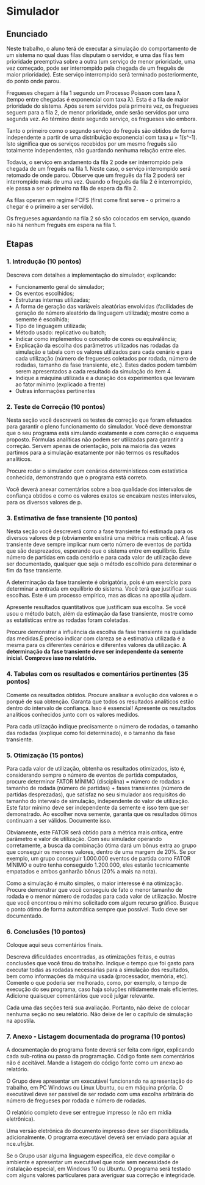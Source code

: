 # Simulador

## Enunciado

Neste trabalho, o aluno terá de executar a simulação do comportamento de um sistema no qual duas filas disputam o servidor, e uma das filas tem prioridade preemptiva sobre a outra (um serviço de menor prioridade, uma vez começado, pode ser interrompido pela chegada de um freguês de maior prioridade). Este serviço interrompido será terminado posteriormente, do ponto onde parou.

Fregueses chegam à fila 1 segundo um Processo Poisson com taxa ƛ (tempo entre chegadas é exponencial com taxa ƛ). Esta é a fila de maior prioridade do sistema. Após serem servidos pela primeira vez, os fregueses seguem para a fila 2, de menor prioridade, onde serão servidos por uma segunda vez. Ao término deste segundo serviço, os fregueses vão embora.

Tanto o primeiro como o segundo serviço do freguês são obtidos de forma independente a partir de uma distribuição exponencial com taxa µ = 1(s^-1). Isto significa que os serviços recebidos por um mesmo freguês são totalmente independentes, não guardando nenhuma relação entre eles.

Todavia, o serviço em andamento da fila 2 pode ser interrompido pela chegada de um freguês na fila 1. Neste caso, o serviço interrompido será retomado de onde parou. Observe que um freguês da fila 2 poderá ser interrompido mais de uma vez. Quando o freguês da fila 2 é interrompido, ele passa a ser o primeiro na fila de espera da fila 2.

As filas operam em regime FCFS (first come first serve - o primeiro a chegar é o primeiro a ser servido).

Os fregueses aguardando na fila 2 só são colocados em serviço, quando não há nenhum freguês em espera na fila 1. 

## Etapas

### 1. Introdução (10 pontos)

Descreva com detalhes a implementação do simulador, explicando:

- Funcionamento geral do simulador;
- Os eventos escolhidos;
- Estruturas internas utilizadas;
- A forma de geração das variáveis aleatórias envolvidas (facilidades de geração de número aleatório da linguagem utilizada); mostre como a semente é escolhida;
- Tipo de linguagem utilizada;
- Método usado: replicativo ou batch;
- Indicar como implementou o conceito de cores ou equivalência;
- Explicação da escolha dos parâmetros utilizados nas rodadas da simulação e tabela com os valores utilizados para cada cenário e para cada utilização (número de fregueses coletados por rodada, número de rodadas, tamanho da fase transiente, etc.). Estes dados podem também serem apresentados a cada resultado da simulação do item 4.
- Indique a máquina utilizada e a duração dos experimentos que levaram ao fator mínimo (explicado a frente)
- Outras informações pertinentes

### 2. Teste de Correção (10 pontos)

Nesta seção você descreverá os testes de correção que foram efetuados para garantir o pleno funcionamento do simulador. Você deve demonstrar que o seu programa está simulando exatamente e com correção o esquema proposto. Fórmulas analíticas não podem ser utilizadas para garantir a correção. Servem apenas de orientação, pois na maioria das vezes partimos para a simulação exatamente por não termos os resultados analíticos.

Procure rodar o simulador com cenários determinísticos com estatística conhecida, demonstrando que o programa está correto.

Você deverá anexar comentários sobre a boa qualidade dos intervalos de confiança obtidos e como os valores exatos se encaixam nestes intervalos, para os diversos valores de p.

### 3. Estimativa de fase transiente (10 pontos)

Nesta seção você descreverá como a fase transiente foi estimada para os diversos valores de p (obviamente existirá uma métrica mais crítica). A fase transiente deve sempre implicar num certo número de eventos de partida que são desprezados, esperando que o sistema entre em equilíbrio. Este número de partidas em cada cenário e para cada valor de utilização deve ser documentado, qualquer que seja o método escolhido para determinar o fim da fase transiente. 

A determinação da fase transiente é obrigatória, pois é um exercício para determinar a entrada em equilíbrio do sistema. Você terá que justificar suas escolhas. Este é um processo empírico, mas as dicas na apostila ajudam. 

Apresente resultados quantitativos que justificam sua escolha. Se você usou o método batch, além da estimação da fase transiente, mostre como as estatísticas entre as rodadas foram coletadas. 

Procure demonstrar a influência da escolha da fase transiente na qualidade das medidas.É preciso indicar com clareza se a estimativa utilizada é a mesma para os diferentes cenários e diferentes valores da utilização. **A determinação da fase transiente deve ser independente da semente inicial. Comprove isso no relatório.**

### 4. Tabelas com os resultados e comentários pertinentes (35 pontos)

Comente os resultados obtidos. Procure analisar a evolução dos valores e o porquê de sua obtenção. Garanta que todos os resultados analíticos estão dentro do intervalo de confiança. Isso é essencial! Apresente os resultados analíticos conhecidos junto com os valores medidos.

Para cada utilização indique precisamente o número de rodadas, o tamanho das rodadas (explique como foi determinado), e o tamanho da fase transiente. 

### 5. Otimização (15 pontos)

Para cada valor de utilização, obtenha os resultados otimizados, isto é, considerando sempre o número de eventos de partida computados, procure determinar FATOR MÍNIMO (disciplina) = número de rodadas x tamanho de rodada (número de partidas) + fases transientes (número de partidas desprezadas), que satisfaz no seu simulador aos requisitos do tamanho do intervalo de simulação, independente do valor de utilização. Este fator mínimo deve ser independente da semente e isso tem que ser demonstrado. Ao escolher nova semente, garanta que os resultados ótimos continuam a ser válidos. Documente isso.

Obviamente, este FATOR será obtido para a métrica mais crítica, entre parâmetro e valor de utilização. Com seu simulador operando corretamente, a busca da combinação ótima dará um bônus extra ao grupo que conseguir os menores valores, dentro de uma margem de 20%. Se por exemplo, um grupo conseguir 1.000.000 eventos de partida como FATOR MÍNIMO e outro tenha conseguido 1.200.000, eles estarão tecnicamente empatados e ambos ganharão bônus (20% a mais na nota). 

Como a simulação é muito simples, o maior interesse é na otimização. Procure demonstrar que você conseguiu de fato o menor tamanho de rodada e o menor número de rodadas para cada valor de utilização. Mostre que você encontrou o mínimo solicitado com algum recurso gráfico. Busque o ponto ótimo de forma automática sempre que possível. Tudo deve ser documentado. 

### 6. Conclusões (10 pontos)

Coloque aqui seus comentários finais.

Descreva dificuldades encontradas, as otimizações feitas, e outras conclusões que você tirou do trabalho. Indique o tempo que foi gasto para executar todas as rodadas necessárias para a simulação dos resultados, bem como informações da máquina usada (processador, memória, etc). Comente o que poderia ser melhorado, como, por exemplo, o tempo de execução do seu programa, caso haja soluções nitidamente mais eficientes. Adicione quaisquer comentários que você julgar relevante.

Cada uma das seções terá sua avaliação. Portanto, não deixe de colocar nenhuma seção no seu relatório. Não deixe de ler o capítulo de simulação na apostila.

### 7. Anexo - Listagem documentada do programa (10 pontos)

A documentação do programa fonte deverá ser feita com rigor, explicando cada sub-rotina ou passo da programação. Código fonte sem comentários não é aceitável. Mande a listagem do código fonte como um anexo ao relatório. 

O Grupo deve apresentar um executável funcionando na apresentação do trabalho,  em PC Windows ou Linux Ubuntu, ou em máquina própria. O executável deve ser passível de ser rodado com uma escolha arbitrária do número de fregueses por rodada e número de rodadas. 

O relatório completo deve ser entregue impresso (e não em mídia eletrônica). 

Uma versão eletrônica do documento impresso deve ser disponibilizada, adicionalmente. O programa executável deverá ser enviado para aguiar at nce.ufrj.br. 

Se o Grupo usar alguma linguagem específica, ele deve compilar o ambiente e apresentar um executável que rode sem necessidade de instalação especial, em Windows 10 ou Ubuntu. O programa será testado com alguns valores particulares para averiguar sua correção e integridade.
